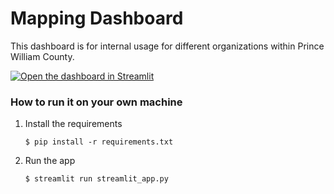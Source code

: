 # Mapping Dashboard 

This dashboard is for internal usage for different organizations within Prince William County.

[![Open the dashboard in Streamlit](https://static.streamlit.io/badges/streamlit_badge_black_white.svg)](https://mappingactivitypwc0110.streamlit.app/)

### How to run it on your own machine

1. Install the requirements

   ```
   $ pip install -r requirements.txt
   ```

2. Run the app

   ```
   $ streamlit run streamlit_app.py
   ```
